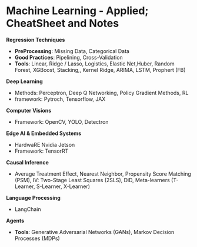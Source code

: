 # Machine Learning - Applied; CheatSheet and Notes

**Regression Techniques**
- **PreProcessing**: Missing Data, Categorical Data
- **Good Practices**: Pipelining, Cross-Validation
- **Tools**: Linear, Ridge / Lasso, Logistics, Elastic Net,Huber, Random Forest, XGBoost, Stacking,, Kernel Ridge, ARIMA,  LSTM, Prophert (FB)

**Deep Learning**
- Methods: Perceptron,  Deep Q Networking, Policy Gradient Methods, RL
- framework: Pytroch, Tensorflow, JAX
  
**Computer Visions**
- Framework: OpenCV, YOLO, Detectron

**Edge AI & Embedded Systems**
- HardwaRE Nvidia Jetson
- Framework: TensorRT
  
**Causal Inference**
- Average Treatment Effect, Nearest Neighbor, Propensity Score Matching (PSM), IV: Two-Stage Least Squares (2SLS), DiD, Meta-learners (T-Learner, S-Learner, X-Learner)
  
**Language Processing**
- LangChain

**Agents**
- **Tools**: Generative Adversarial Networks (GANs), Markov Decision Processes (MDPs)
